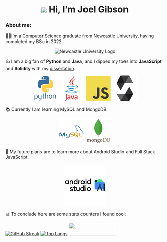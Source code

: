 
 <h1 align="center"> <img src="https://c.tenor.com/yWSRmymbuBkAAAAC/waving-hi.gif" width="35"> Hi, I’m Joel Gibson </h1>

 <h3> About me: </h3>
  
 👨‍💻I'm a Computer Science graduate from Newcastle University, having completed my BSc in 2022.
 <div class="newcastle uni" align="center">
 <img src="https://logos-download.com/wp-content/uploads/2017/11/Newcastle_University_logo.png" alt="Newcastle University Logo" width="240" height="80">
  </div>
 
👍 I am a big fan of **Python** and **Java**, and I dipped my toes into **JavaScript** and **Solidity** with my [dissertation](https://github.com/JoelGibson20/SITApreferencesManagement).
<div class="languagesILike" align="center">
<img src="https://github.com/devicons/devicon/blob/master/icons/python/python-original-wordmark.svg" alt="Python Logo" width="80" height="80">
  <img src="https://github.com/devicons/devicon/blob/master/icons/java/java-original-wordmark.svg" alt="Java Logo" width="80" height="80">
<img src="https://github.com/devicons/devicon/blob/master/icons/javascript/javascript-original.svg" alt="JavaScript Logo" width="80" height="80">
<img src="https://github.com/devicons/devicon/blob/master/icons/solidity/solidity-original.svg" alt="Solidity Logo" width="80" height="80">
</div>


📚 Currently I am learning MySQL and MongoDB.
<div class="languagesImLearning" align="center">
 <img src="https://github.com/devicons/devicon/blob/master/icons/mysql/mysql-original-wordmark.svg" alt="MySQL Logo" width="80" height="80">
 <img src="https://github.com/devicons/devicon/blob/master/icons/mongodb/mongodb-original-wordmark.svg" alt="MongoDB Logo" width="80" height="80">
                                              
</div>


📆 My future plans are to learn more about Android Studio and Full Stack JavaScript.
<div class="futurePlans" align="center">
<img src="https://github.com/devicons/devicon/blob/master/icons/androidstudio/androidstudio-original-wordmark.svg" alt="Android Studio Logo" width="130" height="130">
  </div>

📊 To conclude here are some stats counters I found cool:
  
  
  [![GitHub Streak](http://github-readme-streak-stats.herokuapp.com?user=JoelGibson20&theme=dark&background=5c5c5c)](https://git.io/streak-stats)
  [![Top Langs](https://github-readme-stats.vercel.app/api/top-langs/?username=JoelGibson20&layout=compact&theme=vision-friendly-dark&count_private=true&show_icons=true&bg_color=5c5c5c&title_color=fa8a00)](https://github.com/anuraghazra/github-readme-stats)
  <img src="https://komarev.com/ghpvc/?username=JoelGibson20&style=for-the-badge&color=fa8a00" width="150" height="40" alt=""/>

